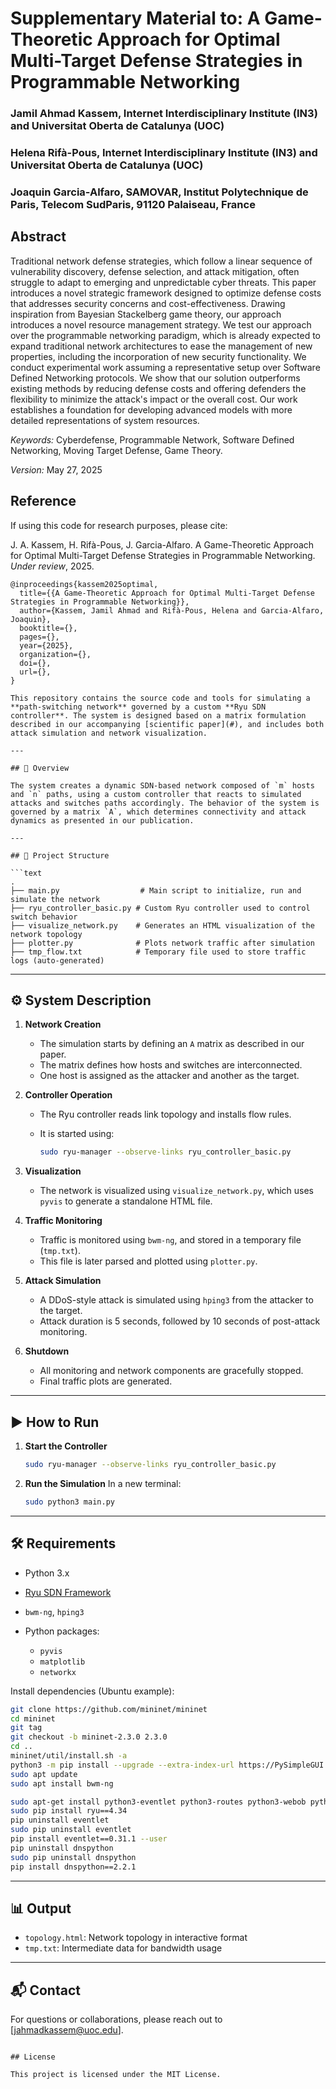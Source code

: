 Supplementary Material to: A Game-Theoretic Approach for Optimal Multi-Target Defense Strategies in Programmable Networking
===

### Jamil Ahmad Kassem, Internet Interdisciplinary Institute (IN3) and Universitat Oberta de Catalunya (UOC)
### Helena Rifà-Pous, Internet Interdisciplinary Institute (IN3) and Universitat Oberta de Catalunya (UOC)
### Joaquin Garcia-Alfaro, SAMOVAR, Institut Polytechnique de Paris, Telecom SudParis, 91120 Palaiseau, France

## Abstract

Traditional network defense strategies, which follow a linear sequence of vulnerability discovery, defense selection, and attack mitigation, often struggle to adapt to emerging and unpredictable cyber threats. This paper introduces a novel strategic framework designed to optimize defense costs that addresses security concerns and cost-effectiveness. Drawing inspiration from Bayesian Stackelberg game theory, our approach introduces a novel resource management strategy. We test our approach over the programmable networking paradigm, which is already expected to expand traditional network architectures to ease the management of new properties, including the incorporation of new security functionality. We conduct experimental work assuming a representative setup over Software Defined Networking protocols. We show that our solution outperforms existing methods by reducing defense costs and offering defenders the flexibility to minimize the attack's impact or the overall cost. Our work establishes a foundation for developing advanced models with more detailed representations of system resources.

*Keywords:* Cyberdefense, Programmable Network, Software Defined Networking, Moving Target Defense, Game Theory.

*Version:* May 27, 2025

## Reference

If using this code for research purposes, please cite:

J. A. Kassem, H. Rifà-Pous, J. Garcia-Alfaro. A Game-Theoretic Approach for Optimal Multi-Target Defense Strategies in Programmable Networking. *Under review*, 2025.

```
@inproceedings{kassem2025optimal,
  title={{A Game-Theoretic Approach for Optimal Multi-Target Defense Strategies in Programmable Networking}},
  author={Kassem, Jamil Ahmad and Rifà-Pous, Helena and Garcia-Alfaro, Joaquin},
  booktitle={},
  pages={},
  year={2025},
  organization={},
  doi={},
  url={},
}

This repository contains the source code and tools for simulating a **path-switching network** governed by a custom **Ryu SDN controller**. The system is designed based on a matrix formulation described in our accompanying [scientific paper](#), and includes both attack simulation and network visualization.

---

## 🧠 Overview

The system creates a dynamic SDN-based network composed of `m` hosts and `n` paths, using a custom controller that reacts to simulated attacks and switches paths accordingly. The behavior of the system is governed by a matrix `A`, which determines connectivity and attack dynamics as presented in our publication.

---

## 📁 Project Structure

```text
.
├── main.py                  # Main script to initialize, run and simulate the network
├── ryu_controller_basic.py # Custom Ryu controller used to control switch behavior
├── visualize_network.py    # Generates an HTML visualization of the network topology
├── plotter.py              # Plots network traffic after simulation
├── tmp_flow.txt            # Temporary file used to store traffic logs (auto-generated)
````

---

## ⚙️ System Description

1. **Network Creation**

   * The simulation starts by defining an `A` matrix as described in our paper.
   * The matrix defines how hosts and switches are interconnected.
   * One host is assigned as the attacker and another as the target.

2. **Controller Operation**

   * The Ryu controller reads link topology and installs flow rules.
   * It is started using:

     ```bash
     sudo ryu-manager --observe-links ryu_controller_basic.py
     ```

3. **Visualization**

   * The network is visualized using `visualize_network.py`, which uses `pyvis` to generate a standalone HTML file.

4. **Traffic Monitoring**

   * Traffic is monitored using `bwm-ng`, and stored in a temporary file (`tmp.txt`).
   * This file is later parsed and plotted using `plotter.py`.

5. **Attack Simulation**

   * A DDoS-style attack is simulated using `hping3` from the attacker to the target.
   * Attack duration is 5 seconds, followed by 10 seconds of post-attack monitoring.

6. **Shutdown**

   * All monitoring and network components are gracefully stopped.
   * Final traffic plots are generated.

---

## ▶️ How to Run

1. **Start the Controller**

   ```bash
   sudo ryu-manager --observe-links ryu_controller_basic.py
   ```

2. **Run the Simulation**
   In a new terminal:

   ```bash
   sudo python3 main.py
   ```

---

## 🛠 Requirements

* Python 3.x
* [Ryu SDN Framework](https://osrg.github.io/ryu/)
* `bwm-ng`, `hping3`
* Python packages:

  * `pyvis`
  * `matplotlib`
  * `networkx`

Install dependencies (Ubuntu example):

```bash
git clone https://github.com/mininet/mininet
cd mininet
git tag
git checkout -b mininet-2.3.0 2.3.0
cd ..
mininet/util/install.sh -a
python3 -m pip install --upgrade --extra-index-url https://PySimpleGUI.net/install PySimpleGUI
sudo apt update
sudo apt install bwm-ng

sudo apt-get install python3-eventlet python3-routes python3-webob python3-paramiko python3-dev
sudo pip install ryu==4.34
pip uninstall eventlet
sudo pip uninstall eventlet
pip install eventlet==0.31.1 --user
pip uninstall dnspython
sudo pip uninstall dnspython
pip install dnspython==2.2.1
```

---

## 📊 Output

* `topology.html`: Network topology in interactive format
* `tmp.txt`: Intermediate data for bandwidth usage

---

## 📬 Contact

For questions or collaborations, please reach out to \[[jahmadkassem@uoc.edu](mailto:jahmadkassem@uoc.edu)].

```

## License

This project is licensed under the MIT License.



